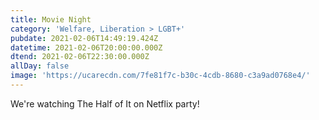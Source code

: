 ```yaml
---
title: Movie Night
category: 'Welfare, Liberation > LGBT+'
pubdate: 2021-02-06T14:49:19.424Z
datetime: 2021-02-06T20:00:00.000Z
dtend: 2021-02-06T22:30:00.000Z
allDay: false
image: 'https://ucarecdn.com/7fe81f7c-b30c-4cdb-8680-c3a9ad0768e4/'
---
```

We're watching The Half of It on Netflix party!
